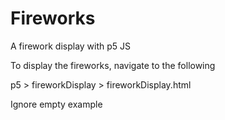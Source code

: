 # Fireworks
A firework display with p5 JS

To display the fireworks, navigate to the following

p5 > fireworkDisplay > fireworkDisplay.html

Ignore empty example
